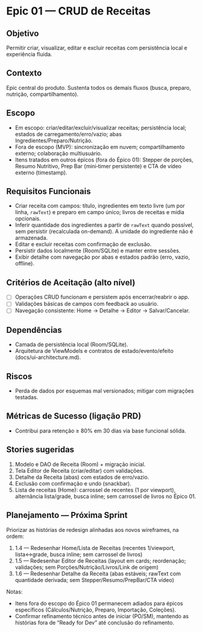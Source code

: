 # Epic 01 — CRUD de Receitas

## Objetivo
Permitir criar, visualizar, editar e excluir receitas com persistência local e experiência fluida.

## Contexto
Epic central do produto. Sustenta todos os demais fluxos (busca, preparo, nutrição, compartilhamento).

## Escopo
- Em escopo: criar/editar/excluir/visualizar receitas; persistência local; estados de carregamento/erro/vazio; abas Ingredientes/Preparo/Nutrição.
- Fora de escopo (MVP): sincronização em nuvem; compartilhamento externo; colaboração multiusuário.
- Itens tratados em outros épicos (fora do Épico 01): Stepper de porções, Resumo Nutritivo, Prep Bar (mini‑timer persistente) e CTA de vídeo externo (timestamp).

## Requisitos Funcionais
- Criar receita com campos: título, ingredientes em texto livre (um por linha, `rawText`) e preparo em campo único; livros de receitas e mídia opcionais.
- Inferir quantidade dos ingredientes a partir de `rawText` quando possível, sem persistir (recalculada on-demand). A unidade do ingrediente não é armazenada.
- Editar e excluir receitas com confirmação de exclusão.
- Persistir dados localmente (Room/SQLite) e manter entre sessões.
- Exibir detalhe com navegação por abas e estados padrão (erro, vazio, offline).

## Critérios de Aceitação (alto nível)
- [ ] Operações CRUD funcionam e persistem após encerrar/reabrir o app.
- [ ] Validações básicas de campos com feedback ao usuário.
- [ ] Navegação consistente: Home → Detalhe → Editor → Salvar/Cancelar.

## Dependências
- Camada de persistência local (Room/SQLite).
- Arquitetura de ViewModels e contratos de estado/evento/efeito (docs/ui-architecture.md).

## Riscos
- Perda de dados por esquemas mal versionados; mitigar com migrações testadas.

## Métricas de Sucesso (ligação PRD)
- Contribui para retenção ≥ 80% em 30 dias via base funcional sólida.

## Stories sugeridas
1. Modelo e DAO de Receita (Room) + migração inicial.
2. Tela Editor de Receita (criar/editar) com validações.
3. Detalhe da Receita (abas) com estados de erro/vazio.
4. Exclusão com confirmação e undo (snackbar).
 5. Lista de receitas (Home): carrossel de recentes (1 por viewport), alternância lista/grade, busca inline; sem carrossel de livros no Épico 01.

## Planejamento — Próxima Sprint

Priorizar as histórias de redesign alinhadas aos novos wireframes, na ordem:

1) 1.4 — Redesenhar Home/Lista de Receitas (recentes 1/viewport, lista↔grade, busca inline; sem carrossel de livros)
2) 1.5 — Redesenhar Editor de Receitas (layout em cards; reordenação; validações; sem Porções/Nutrição/Livros/Link de origem)
3) 1.6 — Redesenhar Detalhe da Receita (abas estáveis; rawText com quantidade derivada; sem Stepper/Resumo/PrepBar/CTA vídeo)

Notas:
- Itens fora do escopo do Épico 01 permanecem adiados para épicos específicos (Cálculos/Nutrição, Preparo, Importação, Coleções).
- Confirmar refinamento técnico antes de iniciar (PO/SM), mantendo as histórias fora de “Ready for Dev” até conclusão do refinamento.
